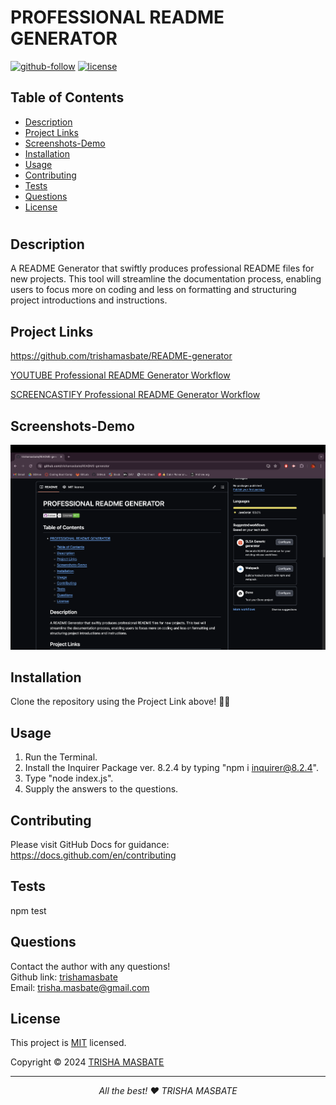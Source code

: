  
  # PROFESSIONAL README GENERATOR

  [![github-follow](https://img.shields.io/github/followers/trishamasbate?label=Follow&logoColor=purple&style=social)](https://github.com/trishamasbate)
  [![license](https://img.shields.io/badge/License-MIT-brightgreen.svg)](https://choosealicense.com/licenses/mit/)

  ## Table of Contents
  - [Description](#description)
  - [Project Links](#project-links)
  - [Screenshots-Demo](#screenshots-demo)
  - [Installation](#installation)
  - [Usage](#usage)
  - [Contributing](#contributing)
  - [Tests](#tests)
  - [Questions](#questions)
  - [License](#license)
  #

  ## Description
  A README Generator that swiftly produces professional README files for new projects. This tool will streamline the documentation process, enabling users to focus more on coding and less on formatting and structuring project introductions and instructions.

  ##  Project Links
  https://github.com/trishamasbate/README-generator<br>

  [YOUTUBE Professional README Generator Workflow](https://youtu.be/ldYhGwLixi4?si=UgZnZBNKDdmwLLGU)

  [SCREENCASTIFY Professional README Generator Workflow](https://watch.screencastify.com/v/NIOT2FwR8IAXLgiC5cGA)
  
  ## Screenshots-Demo
  <kbd>![screenshot-demo1](./utils/readme-generator.png)</kbd>
  
  ## Installation
  Clone the repository using the Project Link above! 🙌🏻

  ## Usage 
  1. Run the Terminal.
  2. Install the Inquirer Package ver. 8.2.4 by typing "npm i inquirer@8.2.4".
  3. Type "node index.js".
  4. Supply the answers to the questions.
  
  ## Contributing
  Please visit GitHub Docs for guidance: https://docs.github.com/en/contributing

  ## Tests
  npm test

  ## Questions
  Contact the author with any questions!<br>
  Github link: [trishamasbate](https://github.com/trishamasbate)<br>
  Email: trisha.masbate@gmail.com

  ## License
  This project is [MIT](https://choosealicense.com/licenses/mit/) licensed.<br />

  Copyright © 2024 [TRISHA MASBATE](https://github.com/trishamasbate)
  
  <hr>
  <p align='center'><i>
  All the best! ♥️ TRISHA MASBATE
  </i></p>
  
